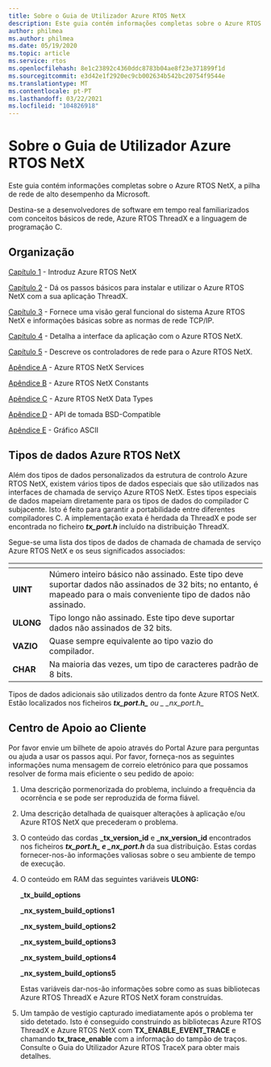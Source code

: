 ```yaml
---
title: Sobre o Guia de Utilizador Azure RTOS NetX
description: Este guia contém informações completas sobre o Azure RTOS NetX, a pilha de rede de alto desempenho da Microsoft.
author: philmea
ms.author: philmea
ms.date: 05/19/2020
ms.topic: article
ms.service: rtos
ms.openlocfilehash: 8e1c23892c4360ddc8783b04ae8f23e371899f1d
ms.sourcegitcommit: e3d42e1f2920ec9cb002634b542bc20754f9544e
ms.translationtype: MT
ms.contentlocale: pt-PT
ms.lasthandoff: 03/22/2021
ms.locfileid: "104826918"
---
```

# <a name="about-the-azure-rtos-netx-user-guide"></a>Sobre o Guia de Utilizador Azure RTOS NetX

Este guia contém informações completas sobre o Azure RTOS NetX, a pilha de rede de alto desempenho da Microsoft.

Destina-se a desenvolvedores de software em tempo real familiarizados com conceitos básicos de rede, Azure RTOS ThreadX e a linguagem de programação C.

## <a name="organization"></a>Organização

[Capítulo 1](chapter1.md) - Introduz Azure RTOS NetX

[Capítulo 2](chapter2.md) - Dá os passos básicos para instalar e utilizar o Azure RTOS NetX com a sua aplicação ThreadX.

[Capítulo 3](chapter3.md) - Fornece uma visão geral funcional do sistema Azure RTOS NetX e informações básicas sobre as normas de rede TCP/IP.

[Capítulo 4](chapter4.md) - Detalha a interface da aplicação com o Azure RTOS NetX.

[Capítulo 5](chapter5.md) - Descreve os controladores de rede para o Azure RTOS NetX.

[Apêndice A](appendix-a.md) - Azure RTOS NetX Services

[Apêndice B](appendix-b.md) - Azure RTOS NetX Constants

[Apêndice C](appendix-c.md) - Azure RTOS NetX Data Types

[Apêndice D](appendix-d.md) - API de tomada BSD-Compatible

[Apêndice E](appendix-e.md) - Gráfico ASCII

## <a name="azure-rtos-netx-data-types"></a>Tipos de dados Azure RTOS NetX

Além dos tipos de dados personalizados da estrutura de controlo Azure RTOS NetX, existem vários tipos de dados especiais que são utilizados nas interfaces de chamada de serviço Azure RTOS NetX. Estes tipos especiais de dados mapeiam diretamente para os tipos de dados do compilador C subjacente. Isto é feito para garantir a portabilidade entre diferentes compiladores C. A implementação exata é herdada da ThreadX e pode ser encontrada no ficheiro ***tx_port.h*** incluído na distribuição ThreadX.

Segue-se uma lista dos tipos de dados de chamada de chamada de serviço Azure RTOS NetX e os seus significados associados:

| <!-- -->    | <!-- -->    |
| --------- | ------------------------------------------------------------------------------------------------------------------------------------- |
| **UINT**  | Número inteiro básico não assinado. Este tipo deve suportar dados não assinados de 32 bits; no entanto, é mapeado para o mais conveniente tipo de dados não assinado. |
| **ULONG** | Tipo longo não assinado. Este tipo deve suportar dados não assinados de 32 bits.                                                                      |
| **VAZIO**  | Quase sempre equivalente ao tipo vazio do compilador.                                                                                 |
| **CHAR**  | Na maioria das vezes, um tipo de caracteres padrão de 8 bits.                                                                                           |

Tipos de dados adicionais são utilizados dentro da fonte Azure RTOS NetX. Estão localizados nos ficheiros ***tx_port.h_** ou _ *_nx_port.h*_*

## <a name="customer-support-center"></a>Centro de Apoio ao Cliente

Por favor envie um bilhete de apoio através do Portal Azure para perguntas ou ajuda a usar os passos aqui. Por favor, forneça-nos as seguintes informações numa mensagem de correio eletrónico para que possamos resolver de forma mais eficiente o seu pedido de apoio:

1. Uma descrição pormenorizada do problema, incluindo a frequência da ocorrência e se pode ser reproduzida de forma fiável.

2. Uma descrição detalhada de quaisquer alterações à aplicação e/ou Azure RTOS NetX que precederam o problema.

3. O conteúdo das cordas **_tx_version_id** e **_nx_version_id** encontrados nos ficheiros **_tx_port.h_*_ e _*_nx_port.h_** da sua distribuição. Estas cordas fornecer-nos-ão informações valiosas sobre o seu ambiente de tempo de execução.

4. O conteúdo em RAM das seguintes variáveis **ULONG:**

    **_tx_build_options**

    **_nx_system_build_options1**

    **_nx_system_build_options2**

    **_nx_system_build_options3**

    **_nx_system_build_options4**

    **_nx_system_build_options5**

    Estas variáveis dar-nos-ão informações sobre como as suas bibliotecas Azure RTOS ThreadX e Azure RTOS NetX foram construídas.

5. Um tampão de vestígio capturado imediatamente após o problema ter sido detetado. Isto é conseguido construindo as bibliotecas Azure RTOS ThreadX e Azure RTOS NetX com **TX_ENABLE_EVENT_TRACE** e chamando **tx_trace_enable** com a informação do tampão de traços. Consulte o Guia do Utilizador Azure RTOS TraceX para obter mais detalhes.
